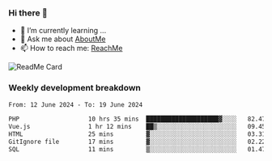 ### Hi there 👋

- 🌱 I’m currently learning ...
- 💬 Ask me about [AboutMe](https://www.itzcy.com/about)
- 📫 How to reach me: [ReachMe](https://www.itzcy.com/about)

![ReadMe Card](https://github-readme-stats-ten-gilt.vercel.app/api?username=SuperChenYun&show_icons=true&title_color=fff&icon_color=79ff97&text_color=9f9f9f&bg_color=151515&hide_border=true)

### Weekly development breakdown
<!--START_SECTION:waka-->

```txt
From: 12 June 2024 - To: 19 June 2024

PHP                   10 hrs 35 mins  ████████████████████▓░░░░   82.47 %
Vue.js                1 hr 12 mins    ██▒░░░░░░░░░░░░░░░░░░░░░░   09.45 %
HTML                  25 mins         ▓░░░░░░░░░░░░░░░░░░░░░░░░   03.31 %
GitIgnore file        17 mins         ▓░░░░░░░░░░░░░░░░░░░░░░░░   02.22 %
SQL                   11 mins         ▒░░░░░░░░░░░░░░░░░░░░░░░░   01.47 %
```

<!--END_SECTION:waka-->
